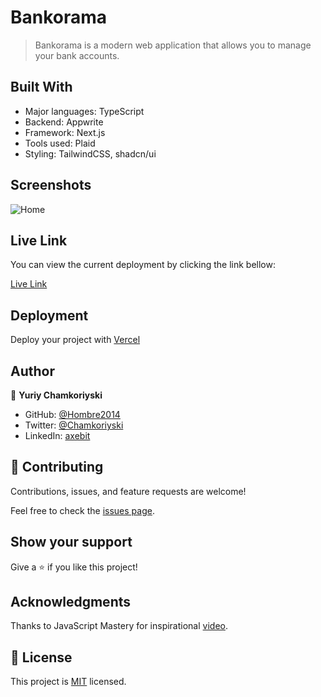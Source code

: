 # Bankorama

> Bankorama is a modern web application that allows you to manage your bank accounts.

## Built With

- Major languages: TypeScript
- Backend: Appwrite
- Framework: Next.js
- Tools used: Plaid
- Styling: TailwindCSS, shadcn/ui

## Screenshots

![Home]()

## Live Link

You can view the current deployment by clicking the link bellow:

[Live Link](https://bankorama.vercel.app/)

## Deployment

Deploy your project with [Vercel](https://vercel.com/)

## Author

👤 **Yuriy Chamkoriyski**

- GitHub: [@Hombre2014](https://github.com/Hombre2014)
- Twitter: [@Chamkoriyski](https://twitter.com/Chamkoriyski)
- LinkedIn: [axebit](https://linkedin.com/in/axebit)

## 🤝 Contributing

Contributions, issues, and feature requests are welcome!

Feel free to check the [issues page](https://github.com/Hombre/tiktik_app/issues).

## Show your support

Give a ⭐️ if you like this project!

## Acknowledgments

Thanks to JavaScript Mastery for inspirational [video](https://www.youtube.com/watch?v=PuOVqP_cjkE&ab_channel=JavaScriptMastery).

## 📝 License

This project is [MIT](./license.md) licensed.
